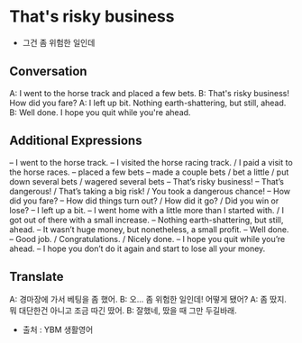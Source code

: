 # That's risky business
- 그건 좀 위험한 일인데

## Conversation
A: I went to the horse track and placed a few bets.
B: That's risky business! How did you fare?
A: I left up bit. Nothing earth-shattering, but still, ahead.
B: Well done. I hope you quit while you're ahead.

## Additional Expressions
– I went to the horse track.
  – I visited the horse racing track. / I paid a visit to the horse races.
– placed a few bets
  – made a couple bets / bet a little / put down several bets / wagered several bets
– That’s risky business!
  – That’s dangerous! / That’s taking a big risk! / You took a dangerous chance!
– How did you fare?
  – How did things turn out? / How did it go? / Did you win or lose?
– I left up a bit.
  – I went home with a little more than I started with. / I got out of there with a small increase.
– Nothing earth-shattering, but still, ahead.
  – It wasn’t huge money, but nonetheless, a small profit.
– Well done.
  – Good job. / Congratulations. / Nicely done.
– I hope you quit while you’re ahead.
  – I hope you don’t do it again and start to lose all your money.

## Translate
A: 경마장에 가서 베팅을 좀 했어.
B: 오... 좀 위험한 일인데! 어떻게 됐어?
A: 좀 땄지. 뭐 대단한건 아니고 조금 따긴 땄어.
B: 잘했네, 땄을 때 그만 두길바래.


- 출처 : YBM 생활영어 

